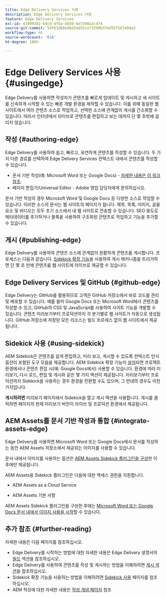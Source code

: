 ```yaml
---
title: Edge Delivery Services 사용
description: Edge Delivery Services 사용
feature: Edge Delivery Services
exl-id: 41999302-b4c9-4f5a-b659-6e7398a3c4f4
source-git-commit: 5df61db6e0bd24d55ce73290b37ed55f167e0da2
workflow-type: ht
source-wordcount: '616'
ht-degree: 100%

---
```


# Edge Delivery Services 사용 {#usingedge}

Edge Delivery를 사용하면 작성자가 콘텐츠를 빠르게 업데이트 및 게시하고 새 사이트를 신속하게 시작할 수 있는 빠른 개발 환경을 제작할 수 있습니다. 이를 위해 동일한 웹 사이트에서 여러 콘텐츠 소스로 작업하고, 선택한 소스에 관계없이 게시를 간소화할 수 있습니다. 따라서 인터넷에서 라이브로 콘텐츠를 편집하고 보는 데까지 단 몇 초밖에 걸리지 않습니다.

## 작성 {#authoring-edge}

Edge Delivery를 사용하여 쉽고, 빠르고, 유연하게 콘텐츠를 작성할 수 있습니다. 두 가지 다른 경로를 선택하여 Edge Delivery Services 컨텍스트 내에서 콘텐츠를 작성할 수 있습니다.

* 문서 기반 작성(예: Microsoft Word 또는 Google Docs) - [자세한 내용은 이 링크 참조](https://www.hlx.live/docs/authoring).
* 페이지 편집기/Universal Editor - Adobe 영업 담당자에게 문의하십시오.

문서 기반 작성의 경우 Microsoft Word 및 Google Docs 등 다양한 소스로 작업할 수 있습니다. 이러한 소스의 문서는 웹 사이트의 페이지가 됩니다. 제목, 목록, 이미지, 글꼴 요소 및 비디오는 모두 초기 소스에서 내 웹 사이트로 전송할 수 있습니다. SEO 용도로 메타데이터를 추가하거나 블록을 사용하여 구조화된 콘텐츠로 작업하고 기능을 추가할 수 있습니다.

## 게시 {#publishing-edge}

Edge Delivery를 사용하여 콘텐츠 소스에 관계없이 원활하게 콘텐츠를 게시합니다. 프로세스는 다음과 같습니다. [Sidekick 확장 기능](#using-sidekick)을 사용하여 게시 메커니즘을 트리거하면 단 몇 초 만에 콘텐츠를 웹 사이트에 라이브로 제공할 수 있습니다.

## Edge Delivery Services 및 GitHub {#github-edge}

Edge Delivery는 GitHub를 활용하므로 고객은 GitHub 저장소에서 바로 코드를 관리 및 배포할 수 있습니다. 예를 들어 Google Docs 또는 Microsoft Word에서 콘텐츠를 작성할 수 있고, GitHub의 CSS 및 JavaScript를 사용하여 사이트 기능을 개발할 수 있습니다. 콘텐츠 미리보기부터 프로덕션까지 각 분기별로 웹 사이트가 자동으로 생성됩니다. GitHub 저장소에 저장된 모든 리소스는 빌드 프로세스 없이 웹 사이트에서 제공됩니다.

## Sidekick 사용 {#using-sidekick}

AEM Sidekick은 콘텐츠를 쉽게 편집하고, 미리 보고, 게시할 수 있도록 컨텍스트 인식 옵션이 포함된 도구 모음을 제공합니다. AEM Sidekick 확장 기능이 [설치](https://www.hlx.live/docs/sidekick-extension)되면 프로젝트 환경에서나 콘텐츠 편집 시(예: Google Docs에서) 사용할 수 있습니다. 환경에 따라 미리보기, 다시 로드, 편집 및 게시와 같은 몇 가지 액션이 제공됩니다. 미리보기부터 프로덕션까지 Sidekick을 사용하는 경우 환경을 전환할 수도 있으며, 그 반대의 경우도 마찬가지입니다.

**게시하려면** 미리보기 페이지에서 Sidekick을 열고 게시 액션을 사용합니다. 게시를 클릭하면 페이지의 현재 미리보기 버전이 라이브 및 프로덕션 환경에서 제공됩니다.

## AEM Assets를 문서 기반 작성과 통합 {#integrate-assets-edge}

Edge Delivery를 사용하면 Microsoft Word 또는 Google Docs에서 문서를 작성하는 동안 AEM Assets 저장소에서 제공되는 이미지를 사용할 수 있습니다.

문서 내에서 이미지를 사용하는 옵션은 [AEM Assets Sidekick 플러그인을 구성](https://www.hlx.live/developer/configuring-aem-assets-sidekick-plugin)한 이후에만 제공됩니다.

AEM Assets용 Sidekick 플러그인은 다음에 대한 액세스 권한을 지원합니다.

* AEM Assets as a Cloud Service

* AEM Assets 기본 사항

AEM Assets Sidekick 플러그인을 구성한 후에는 [Microsoft Word 또는 Google Docs 문서 내에서 이미지 사용을 시작](https://www.hlx.live/docs/aem-assets-sidekick-plugin)할 수 있습니다.

## 추가 참조 {#further-reading}

자세한 내용은 다음 페이지를 참조하십시오.

* Edge Delivery를 시작하는 방법에 대한 자세한 내용은 Edge Delivery 설명서의 [빌드](https://www.hlx.live/docs/#build) 섹션을 참조하십시오.
* Edge Delivery를 사용하여 콘텐츠를 작성 및 게시하는 방법을 이해하려면 [게시 섹션](https://www.hlx.live/docs/authoring)을 참조하십시오.
* Sidekick 확장 기능을 사용하는 방법을 이해하려면 [Sidekick 사용](https://www.hlx.live/docs/sidekick) 페이지를 참조하십시오.
* AEM 작성에 대한 자세한 내용은 [작성 개념 페이지](https://experienceleague.adobe.com/docs/experience-manager-cloud-service/content/sites/authoring/getting-started/concepts.html) 참조
